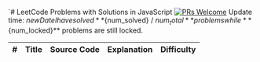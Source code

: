 `# LeetCode Problems with Solutions in JavaScript [![PRs Welcome](https://img.shields.io/badge/PRs-welcome-brightgreen.svg)](CONTRIBUTING.md)
Update time: ${new Date}
I have solved **${num_solved} / ${num_total}** problems while **${num_locked}** problems are still locked.

| # | Title | Source Code | Explanation | Difficulty |
|:---:|:---:|:---:|:---:|:---:|
